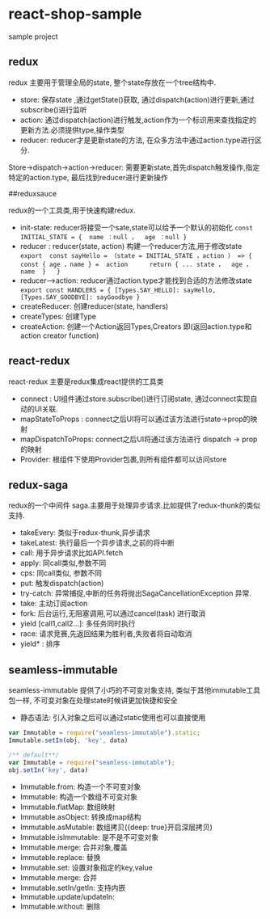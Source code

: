 # react-shop-sample
sample project

## redux

redux 主要用于管理全局的state, 整个state存放在一个tree结构中. 

- store: 保存state ,通过getState()获取, 通过dispatch(action)进行更新,通过subscribe()进行监听
- action: 通过dispatch(action)进行触发,action作为一个标识用来查找指定的更新方法.必须提供type,操作类型
- reducer: reducer才是更新state的方法, 在众多方法中通过action.type进行区分.

Store->dispatch->action->reducer: 需要更新state,首先dispatch触发操作,指定特定的action.type, 最后找到reducer进行更新操作


##reduxsauce

redux的一个工具类,用于快速构建redux.

- init-state: reducer将接受一个sate,state可以给予一个默认的初始化
    `const INITIAL_STATE = {  name ：null ，  age ：null }      `
- reducer : reducer(state, action) 构建一个reducer方法,用于修改state
    `
    export  const sayHello = （state = INITIAL_STATE ，action ） => {        
      const { age ，name } =  action     
      return { ... state ，  age ，  name  }  
    }
    `
- reducer-->action: reducer通过action.type才能找到合适的方法修改state
    `
    export const HANDLERS = {
      [Types.SAY_HELLO]: sayHello,
      [Types.SAY_GOODBYE]: sayGoodbye
    }
    `
- createReducer: 创建reducer(state, handlers)
- createTypes: 创建Type
- createAction: 创建一个Action返回Types,Creators 即(返回action.type和 action creator function)


## react-redux

react-redux 主要是redux集成react提供的工具类

- connect : UI组件通过store.subscribe()进行订阅state, 通过connect实现自动的UI关联.
- mapStateToProps : connect之后UI将可以通过该方法进行state->prop的映射
- mapDispatchToProps: connect之后UI将通过该方法进行 dispatch -> prop的映射
- Provider: 根组件下使用Provider包裹,则所有组件都可以访问store

## redux-saga

redux的一个中间件 saga.主要用于处理异步请求.比如提供了redux-thunk的类似支持.
- takeEvery: 类似于redux-thunk,异步请求
- takeLatest: 执行最后一个异步请求,之前的将中断
- call: 用于异步请求比如API.fetch
- apply: 同call类似,参数不同
- cps: 同call类似, 参数不同
- put: 触发dispatch(action)
- try-catch: 异常捕捉,中断的任务将抛出SagaCancellationException 异常.
- take: 主动订阅action
- fork: 后台运行,无阻塞调用,可以通过cancel(task) 进行取消
- yield [call1,call2...]: 多任务同时执行
- race: 请求竞赛,先返回结果为胜利者,失败者将自动取消
- yield* : 排序


## seamless-immutable

seamless-immutable 提供了小巧的不可变对象支持, 类似于其他immutable工具包一样, 不可变对象在处理state时候讲更加快捷和安全

- 静态语法: 引入对象之后可以通过static使用也可以直接使用
```javascript
var Immutable = require("seamless-immutable").static;
Immutable.setIn(obj, 'key', data)

/** default**/
var Immutable = require("seamless-immutable");
obj.setIn('key', data)
```
- Immutable.from: 构造一个不可变对象
- Immutable: 构造一个数组不可变对象
- Immutable.flatMap: 数组映射
- Immutable.asObject: 转换成map结构
- Immutable.asMutable: 数组拷贝({deep: true}开启深层拷贝)
- Immutable.isImmutable: 是不是不可变对象
- Immutable.merge: 合并对象,覆盖
- Immutable.replace: 替换
- Immutable.set: 设置对象指定的key,value
- Immutable.merge: 合并
- Immutable.setIn/getIn: 支持内嵌
- Immutable.update/updateIn: 
- Immutable.without: 删除
